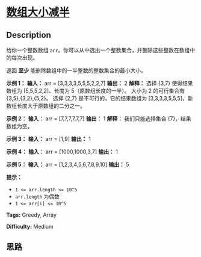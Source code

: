 # [数组大小减半][title]

## Description

给你一个整数数组 `arr`。你可以从中选出一个整数集合，并删除这些整数在数组中的每次出现。

返回  **至少**  能删除数组中的一半整数的整数集合的最小大小。



**示例 1：**
            **输入：** arr = [3,3,3,3,5,5,5,2,2,7]    **输出：** 2    **解释：** 选择 {3,7} 使得结果数组为 [5,5,5,2,2]、长度为 5（原数组长度的一半）。    大小为 2 的可行集合有 {3,5},{3,2},{5,2}。    选择 {2,7} 是不可行的，它的结果数组为 [3,3,3,3,5,5,5]，新数组长度大于原数组的二分之一。    

**示例 2：**
            **输入：** arr = [7,7,7,7,7,7]    **输出：** 1    **解释：** 我们只能选择集合 {7}，结果数组为空。    

**示例 3：**
            **输入：** arr = [1,9]    **输出：** 1    

**示例 4：**
            **输入：** arr = [1000,1000,3,7]    **输出：** 1    

**示例 5：**
            **输入：** arr = [1,2,3,4,5,6,7,8,9,10]    **输出：** 5    



**提示：**

  * `1 <= arr.length <= 10^5`
  * `arr.length` 为偶数
  * `1 <= arr[i] <= 10^5`


**Tags:** Greedy, Array

**Difficulty:** Medium

## 思路

[title]: https://leetcode-cn.com/problems/reduce-array-size-to-the-half

